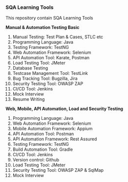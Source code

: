 ### SQA Learning Tools
This repository contain SQA Learning Tools

**Manual & Automation Testing Basic**
1. Manual Testing: Test Plan & Cases, STLC etc
2. Programming Language: Java
3. Testing Framework: TestNG
4. Web Automation Framework: Selenium
5. API Automation Tool: Karate, Postman
6. Load Testing Tool: JMeter
7. Database Testing
8. Testcase Management Tool: TestLink
9. Bug Tracking Tool: Bugzilla, Jira
10. Security Testing Tool: OWASP ZAP
11. CI/CD Tool: Jenkins
12. Mock Interview
13. Resume Writing

**Web, Mobile, API Automation, Load and Security Testing**
1. Programming Language: Java
2. Web Automation Framework: Selenium
3. Mobile Automation Framework: Appium
4. API Automation Tool: Postman
5. API Automation Framework: Rest Assured
6. Testing Framework: TestNG
7. Build Automation Tool: Gradle
8. CI/CD Tool: Jenkins
9. Version control: Github
10. Load Testing Tool: JMeter
11. Security Testing Tool: OWASP ZAP & SqlMap
12. Mock Interview
